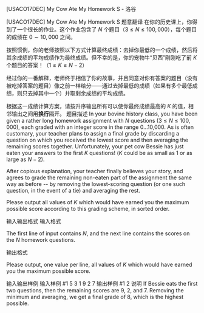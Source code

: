 



[USACO17DEC] My Cow Ate My Homework S - 洛谷














[USACO17DEC] My Cow Ate My Homework S
题意翻译
在你的历史课上，你得到了一个很长的作业。这个作业包含了 $N$ 个题目（$3 \le N \le 100,000$），每个题目的成绩在 $0 \sim 10,000$ 之间。

按照惯例，你的老师按照以下方式计算最终成绩：去掉你最低的一个成绩，然后将其余成绩的平均成绩作为最终成绩。但不幸的是，你的宠物牛“贝西”刚刚吃了前 $K$ 个题目的答案！（$1 \le K \le N-2$）

经过你的一番解释，老师终于相信了你的故事，并且同意对你有答案的题目（没有被吃掉答案的题目）像之前一样给分——通过去掉最低的成绩（如果有多个最低成绩，则只去掉其中一个）并取剩余成绩的平均成绩。

根据这一成绩计算方案，请按升序输出所有可以使你最终成绩最高的 $K$ 的值，相邻输出之间用**换行**隔开。
题目描述
In your bovine history class, you have been given a rather long homework assignment with $N$ questions ($3 \leq N \leq 100,000$), each graded with an integer score in the range 0...10,000. As is often customary, your teacher plans to assign a final grade by discarding a question on which you received the lowest score and then averaging the remaining scores together. Unfortunately, your pet cow Bessie has just eaten your answers to the first $K$ questions! ($K$ could be as small as 1 or as large as $N-2$).

After copious explanation, your teacher finally believes your story, and agrees to grade the remaining non-eaten part of the assignment the same way as before -- by removing the lowest-scoring question (or one such question, in the event of a tie) and averaging the rest.


Please output all values of $K$ which would have earned you the maximum possible score according to this grading scheme, in sorted order.


输入输出格式
输入格式

The first line of input contains $N$, and the next line contains the scores on the $N$ homework questions.

输出格式

Please output, one value per line, all values of $K$ which would have earned you the maximum possible score.

输入输出样例
输入样例 #1
5
3 1 9 2 7
输出样例 #1
2
说明
If Bessie eats the first two questions, then the remaining scores are 9, 2, and 7. Removing the minimum and averaging, we get a final grade of 8, which is the highest possible.







